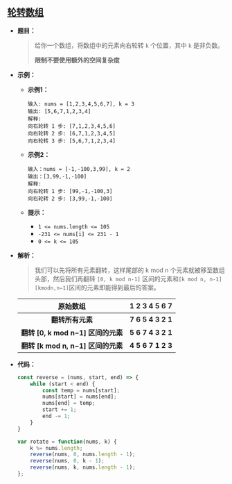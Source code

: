 ## [轮转数组](https://leetcode.cn/problems/rotate-array/)

* **题目：**

  >给你一个数组，将数组中的元素向右轮转 `k` 个位置，其中 `k` 是非负数。
  >
  >**限制不要使用额外的空间复杂度**

* **示例：**

  * **示例1：**

    ```
    输入: nums = [1,2,3,4,5,6,7], k = 3
    输出: [5,6,7,1,2,3,4]
    解释:
    向右轮转 1 步: [7,1,2,3,4,5,6]
    向右轮转 2 步: [6,7,1,2,3,4,5]
    向右轮转 3 步: [5,6,7,1,2,3,4]
    ```

  * **示例2：**

    ```
    输入：nums = [-1,-100,3,99], k = 2
    输出：[3,99,-1,-100]
    解释: 
    向右轮转 1 步: [99,-1,-100,3]
    向右轮转 2 步: [3,99,-1,-100]
    ```

  * **提示：**

    * `1 <= nums.length <= 105`
    * `-231 <= nums[i] <= 231 - 1`
    * `0 <= k <= 105`

* **解析：**

  >我们可以先将所有元素翻转，这样尾部的 k mod n 个元素就被移至数组头部，然后我们再翻转 `[0, k mod n-1]` 区间的元素和` [k mod n, n-1][kmodn,n−1] `区间的元素即能得到最后的答案。

  |              原始数组              |   1 2 3 4 5 6 7   |
  | :--------------------------------: | :---------------: |
  |          **翻转所有元素**          | **7 6 5 4 3 2 1** |
  | **翻转 [0, k mod n−1] 区间的元素** | **5 6 7 4 3 2 1** |
  | **翻转 [k mod n, n−1] 区间的元素** | **4 5 6 7 1 2 3** |

  

* **代码：**

  ```js
  const reverse = (nums, start, end) => {
      while (start < end) {
          const temp = nums[start];
          nums[start] = nums[end];
          nums[end] = temp;
          start += 1;
          end -= 1;
      }
  }
  
  var rotate = function(nums, k) {
      k %= nums.length;
      reverse(nums, 0, nums.length - 1);
      reverse(nums, 0, k - 1);
      reverse(nums, k, nums.length - 1);
  };
  ```